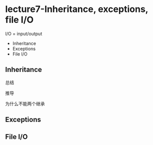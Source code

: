 # lecture7-Inheritance, exceptions, file I/O

I/O = input/output

- Inheritance
- Exceptions
- File I/O

## Inheritance

总结

推导

为什么不能两个继承



## Exceptions





## File I/O

